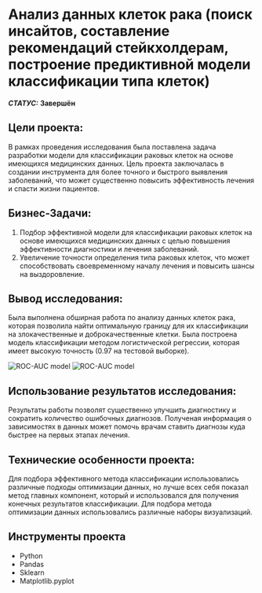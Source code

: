 # Анализ данных клеток рака (поиск инсайтов, составление рекомендаций стейкхолдерам, построение предиктивной модели классификации типа клеток)



***СТАТУС:*** **Завершён**


## Цели проекта:

В рамках проведения исследования была поставлена задача разработки модели для классификации раковых клеток на основе имеющихся медицинских данных. Цель проекта заключалась в создании инструмента для более точного и быстрого выявления заболеваний, что может существенно повысить эффективность лечения и спасти жизни пациентов.

## Бизнес-Задачи:

1.	Подбор эффективной модели для классификации раковых клеток на основе имеющихся медицинских данных с целью повышения эффективности диагностики и лечения заболеваний.
2.	Увеличение точности определения типа раковых клеток, что может способствовать своевременному началу лечения и повысить шансы на выздоровление. 


## Вывод исследования:

Была выполнена обширная работа по анализу данных клеток рака, которая позволила найти оптимальную границу для их классификации на злокачественные и доброкачественные клетки. Была построена модель классификации методом логистической регрессии, которая имеет высокую точность (0.97 на тестовой выборке). 

![ROC-AUC model](https://i.imgur.com/wjKIdOx.png)
<img src="https://i.imgur.com/wjKIdOx.png" alt="ROC-AUC model"/>

## Использование результатов исследования:

Результаты работы позволят существенно улучшить диагностику и сократить количество ошибочных диагнозов. Полученая информация о зависимостях в данных может помочь врачам ставить диагнозы куда быстрее на первых этапах лечения. 


## Технические особенности проекта:

Для подбора эффективного метода классификации использовались различные подходы оптимизации данных, но лучше всех себя показал метод главных компонент, который и использовался для получения конечных результатов классификации.
Для подбора метода оптимизации данных использовались различные наборы визуализаций.


## Инструменты проекта

- Python
- Pandas
- Sklearn
- Matplotlib.pyplot

